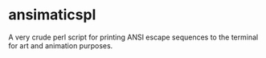 # ansimaticspl
A very crude perl script for printing ANSI escape sequences to the terminal for art and animation purposes.
